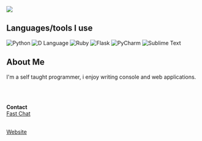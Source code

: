 ![](https://komarev.com/ghpvc/?username=kerem3338)<br>

## Languages/tools I use<br>
![Python](https://img.shields.io/badge/python-3670A0?style=for-the-badge&logo=python&logoColor=ffdd54) ![D Language](https://img.shields.io/badge/D%20Language-200?style=for-the-badge&logo=d) ![Ruby](https://img.shields.io/badge/ruby-%23CC342D.svg?style=for-the-badge&logo=ruby&logoColor=white) ![Flask](https://img.shields.io/badge/flask-%23000.svg?style=for-the-badge&logo=flask&logoColor=white) ![PyCharm](https://img.shields.io/badge/pycharm-143?style=for-the-badge&logo=pycharm&logoColor=black&color=black&labelColor=green) ![Sublime Text](https://img.shields.io/badge/sublime_text-%23575757.svg?style=for-the-badge&logo=sublime-text&logoColor=important)<br>

## About Me
I'm a self taught programmer, i enjoy writing console and web applications.<br>
<br>

<br>

**Contact**<br>
[Fast Chat](https://zoda-service.web.tr/chat.php)<br>
<br>

[Website](https://zoda-service.web.tr)<br>
